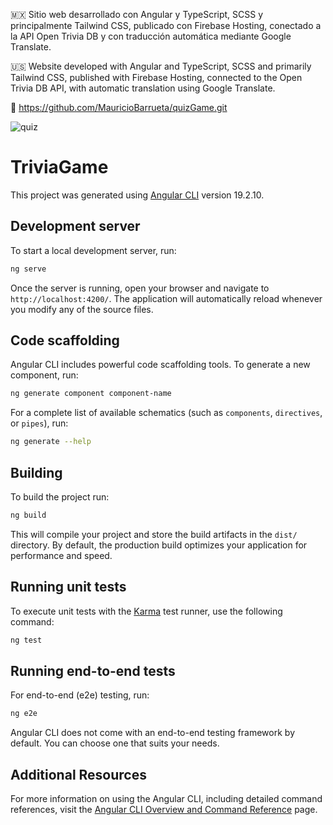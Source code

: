 🇲🇽 Sitio web desarrollado con Angular y TypeScript, SCSS y principalmente Tailwind CSS, publicado con Firebase Hosting, conectado a la API Open Trivia DB y con traducción automática mediante Google Translate.

🇺🇸 Website developed with Angular and TypeScript, SCSS and primarily Tailwind CSS, published with Firebase Hosting, connected to the Open Trivia DB API, with automatic translation using Google Translate.

🔗 https://github.com/MauricioBarrueta/quizGame.git


![quiz](https://github.com/user-attachments/assets/662441d0-de56-4760-8fb5-a3198e968601)


# TriviaGame

This project was generated using [Angular CLI](https://github.com/angular/angular-cli) version 19.2.10.

## Development server

To start a local development server, run:

```bash
ng serve
```

Once the server is running, open your browser and navigate to `http://localhost:4200/`. The application will automatically reload whenever you modify any of the source files.

## Code scaffolding

Angular CLI includes powerful code scaffolding tools. To generate a new component, run:

```bash
ng generate component component-name
```

For a complete list of available schematics (such as `components`, `directives`, or `pipes`), run:

```bash
ng generate --help
```

## Building

To build the project run:

```bash
ng build
```

This will compile your project and store the build artifacts in the `dist/` directory. By default, the production build optimizes your application for performance and speed.

## Running unit tests

To execute unit tests with the [Karma](https://karma-runner.github.io) test runner, use the following command:

```bash
ng test
```

## Running end-to-end tests

For end-to-end (e2e) testing, run:

```bash
ng e2e
```

Angular CLI does not come with an end-to-end testing framework by default. You can choose one that suits your needs.

## Additional Resources

For more information on using the Angular CLI, including detailed command references, visit the [Angular CLI Overview and Command Reference](https://angular.dev/tools/cli) page.
